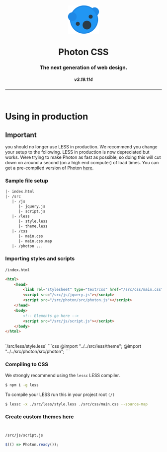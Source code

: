 <p align="center">
  <img src="/img/icon.png?raw=true" width="20%">
</p>
<h1 align="center">Photon CSS</h1>
<h3 align="center">The next generation of web design.</h3>
<h5 align="center" version>v3.19.114</h5>

<hr>
<br>

# Using in production

## Important
you should no longer use LESS in production. We recommend you change your setup to the following. LESS in production is now depreciated but works. Were trying to make Photon as fast as possible, so doing this will cut down on around a second (on a high end computer) of load times. You can get a pre-compiled version of Photon [here](https://photoncss.herokuapp.com/theme).

### Sample file setup
```
|- index.html
|- /src
   |- /js
      |- jquery.js
      |- script.js
   |- /less
      |- style.less
      |- theme.less
   |- /css
      |- main.css
      |- main.css.map
   |- /photon ...
```

### Importing styles and scripts

`/index.html`
```html
<html>
	<head>
		<link rel="stylesheet" type="text/css" href="/src/css/main.css" />
		<script src="/src/js/jquery.js"></script>
		<script src="/src/photon/src/photon.js"></script>
	</head>
	<body>
		<!-- Elements go here -->
		<script src="/src/js/script.js"></script>
	</body>
</html>
```
<br>
`/src/less/style.less`
```css
@import "../../src/less/theme";
@import "../../src/photon/src/photon";
```

### Compiling to CSS
We strongly recommend using the `lessc` LESS compiler.
```bash
$ npm i -g less
```

To compile your LESS run this in your project root `(/)`
```bash
$ lessc -x ./src/less/style.less ./src/css/main.css --source-map
```

### Create custom themes [here](https://photon-css.000webhostapp.com/theme)

#
`/src/js/script.js`
```javascript
$(() => Photon.ready());
```
